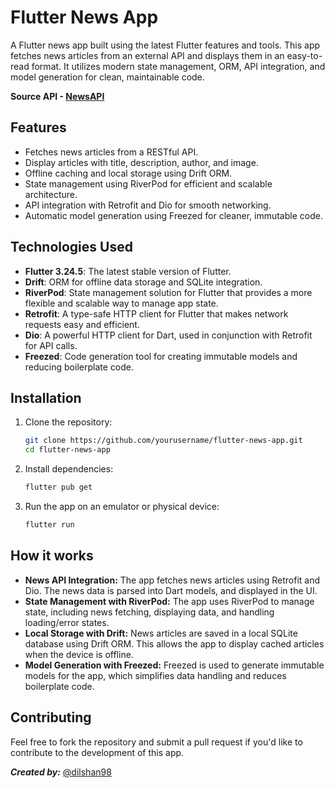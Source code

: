 # Flutter News App

A Flutter news app built using the latest Flutter features and tools. This app fetches news articles from an external API and displays them in an easy-to-read format. It utilizes modern state management, ORM, API integration, and model generation for clean, maintainable code.

 **Source API - [NewsAPI](https://newsapi.org/)**

## Features

- Fetches news articles from a RESTful API.
- Display articles with title, description, author, and image.
- Offline caching and local storage using Drift ORM.
- State management using RiverPod for efficient and scalable architecture.
- API integration with Retrofit and Dio for smooth networking.
- Automatic model generation using Freezed for cleaner, immutable code.
  
## Technologies Used

- **Flutter 3.24.5**: The latest stable version of Flutter.
- **Drift**: ORM for offline data storage and SQLite integration.
- **RiverPod**: State management solution for Flutter that provides a more flexible and scalable way to manage app state.
- **Retrofit**: A type-safe HTTP client for Flutter that makes network requests easy and efficient.
- **Dio**: A powerful HTTP client for Dart, used in conjunction with Retrofit for API calls.
- **Freezed**: Code generation tool for creating immutable models and reducing boilerplate code.

## Installation

1. Clone the repository:

   ```bash
   git clone https://github.com/yourusername/flutter-news-app.git
   cd flutter-news-app

1. Install dependencies:

   ```bash
   flutter pub get

1. Run the app on an emulator or physical device:

   ```bash
   flutter run


## How it works

- **News API Integration:** The app fetches news articles using Retrofit and Dio. The news data is parsed into Dart models, and displayed in the UI.
- **State Management with RiverPod:** The app uses RiverPod to manage state, including news fetching, displaying data, and handling loading/error states.
- **Local Storage with Drift:** News articles are saved in a local SQLite database using Drift ORM. This allows the app to display cached articles when the device is offline.
- **Model Generation with Freezed:** Freezed is used to generate immutable models for the app, which simplifies data handling and reduces boilerplate code.



## Contributing
Feel free to fork the repository and submit a pull request if you'd like to contribute to the development of this app.

 ***Created by:*** [@dilshan98](https://github.com/dilshanmaduranga98)